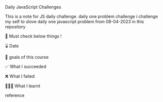 Daily JavaScript Challenges


This is a note for JS daily challenge.
daily one problem challenge
i challenge my self to slove daily one javascript problem from 08-04-2023 in this repository


🍏 Must check below things !


 ⌛️ Date
   
 💙 goals of this course
 
 ✅ What I succeeded
 
 ❌ What I failed
 
 👩🏻‍💻 What I learnt
 
  reference
